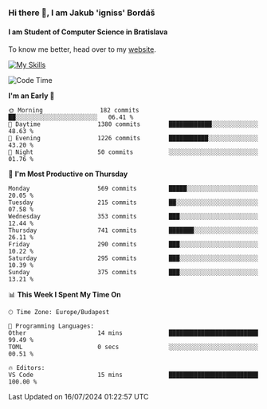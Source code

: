 ### Hi there 👋, I am Jakub 'igniss' Bordáš

#### I am Student of Computer Science in Bratislava
To know me better, head over to my [website](https://bordas.sk).

[![My Skills](https://skillicons.dev/icons?i=js,html,css,figma,svelte,java,kotlin,python,postgresql,typescript,nest,nodejs)](https://bordas.sk)


<!--START_SECTION:waka-->
![Code Time](http://img.shields.io/badge/Code%20Time-1%2C484%20hrs%2056%20mins-blue)

**I'm an Early 🐤** 

```text
🌞 Morning                182 commits         ██░░░░░░░░░░░░░░░░░░░░░░░   06.41 % 
🌆 Daytime                1380 commits        ████████████░░░░░░░░░░░░░   48.63 % 
🌃 Evening                1226 commits        ███████████░░░░░░░░░░░░░░   43.20 % 
🌙 Night                  50 commits          ░░░░░░░░░░░░░░░░░░░░░░░░░   01.76 % 
```
📅 **I'm Most Productive on Thursday** 

```text
Monday                   569 commits         █████░░░░░░░░░░░░░░░░░░░░   20.05 % 
Tuesday                  215 commits         ██░░░░░░░░░░░░░░░░░░░░░░░   07.58 % 
Wednesday                353 commits         ███░░░░░░░░░░░░░░░░░░░░░░   12.44 % 
Thursday                 741 commits         ███████░░░░░░░░░░░░░░░░░░   26.11 % 
Friday                   290 commits         ███░░░░░░░░░░░░░░░░░░░░░░   10.22 % 
Saturday                 295 commits         ███░░░░░░░░░░░░░░░░░░░░░░   10.39 % 
Sunday                   375 commits         ███░░░░░░░░░░░░░░░░░░░░░░   13.21 % 
```


📊 **This Week I Spent My Time On** 

```text
🕑︎ Time Zone: Europe/Budapest

💬 Programming Languages: 
Other                    14 mins             █████████████████████████   99.49 % 
TOML                     0 secs              ░░░░░░░░░░░░░░░░░░░░░░░░░   00.51 % 

🔥 Editors: 
VS Code                  15 mins             █████████████████████████   100.00 % 
```


 Last Updated on 16/07/2024 01:22:57 UTC
<!--END_SECTION:waka-->
